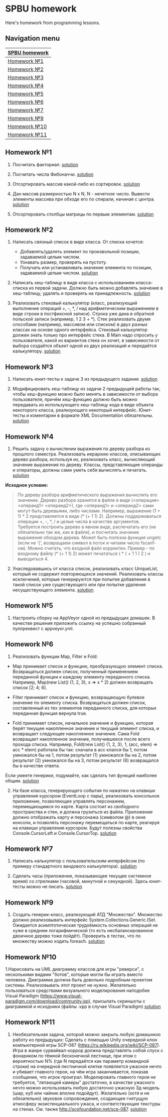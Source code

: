 # SPBU homework

Here's homework from programming lessons.

## Navigation menu

[SPBU homework](https://github.com/MihailKulikov/MyHomeworks) | 
----------- |
[Homework №1](https://github.com/MihailKulikov/MyHomeworks#homework-1) |
[Homework №2](https://github.com/MihailKulikov/MyHomeworks#homework-2) |
[Homework №3](https://github.com/MihailKulikov/MyHomeworks#homework-3) |
[Homework №4](https://github.com/MihailKulikov/MyHomeworks#homework-4) |
[Homework №5](https://github.com/MihailKulikov/MyHomeworks#homework-5) |
[Homework №6](https://github.com/MihailKulikov/MyHomeworks#homework-6) |
[Homework №7](https://github.com/MihailKulikov/MyHomeworks#homework-7) |
[Homework №9](https://github.com/MihailKulikov/MyHomeworks#homework-9) |
[Homework №10](https://github.com/MihailKulikov/MyHomeworks#homework-10) |
[Homework №11](https://github.com/MihailKulikov/MyHomeworks#homework-11) |

## Homework №1

1. Посчитать факториал. [solution](https://github.com/MihailKulikov/MyHomeworks/tree/master/sem2/hw1)

2. Посчитать числа Фибоначчи. [solution](https://github.com/MihailKulikov/MyHomeworks/tree/master/sem2/hw2/FibonacciNumbers)

3. Отсортировать массив какой-либо из сортировок. [solution](https://github.com/MihailKulikov/MyHomeworks/tree/master/sem2/hw1.3/ArraySort)

4. Дан массив размерностью N x N, N - нечетное число. Вывести элементы массива при обходе его по спирали, начиная с центра. [solution](https://github.com/MihailKulikov/MyHomeworks/tree/master/sem2/hw1.4)

5. Отсортировать столбцы матрицы по первым элементам. [solution](https://github.com/MihailKulikov/MyHomeworks/tree/master/sem2/hw1.5)

## Homework №2

1. Написать связный список в виде класса. От списка хочется:
    - Добавлять/удалять элемент по произвольной позиции, задаваемой целым числом.
    - Узнавать размер, проверять на пустоту.
    - Получать или устанавливать значение элемента по позиции, задаваемой целым числом. [solution](https://github.com/MihailKulikov/MyHomeworks/tree/master/sem2/hw2.1)

2. Написать хеш-таблицу в виде класса с использованием класса-списка из первой задачи. Должно быть можно добавлять значение в хеш-таблицу, удалять и проверять на принадлежность. [solution](https://github.com/MihailKulikov/MyHomeworks/tree/master/sem2/hw2.2)

3. Реализовать стековый калькулятор (класс, реализующий выполнение операций +, -, *, / над арифметическим выражением в виде строки в постфиксной записи). Строка уже дана в обратной польской записи (например, 1 2 3 + *). Стек реализовать двумя способами (например, массивом или списком) в двух разных классах на основе одного интерфейса. Стековый калькулятор должен знать только про интерфейс стека. В Main надо спросить у пользователя, какой из вариантов стека он хочет, в зависимости от выбора создаётся объект одной из двух реализаций и передаётся калькулятору. [solution](https://github.com/MihailKulikov/MyHomeworks/tree/master/sem2/hw2.3)

## Homework №3

1. Написать юнит-тесты к задаче 3 из предыдущего задания. [solution](https://github.com/MihailKulikov/MyHomeworks/tree/master/sem2/hw3.1)

2. Модифицировать хеш-таблицу из задачи 2 предыдущей работы так, чтобы хеш-функцию можно было менять в зависимости от выбора пользователя, причём хеш-функцию должно быть можно передавать из использующего хеш-таблицу кода в виде объекта некоторого класса, реализующего некоторый интерфейс. Юнит-тесты и коментарии в формате XML Documentation обязательны. [solution](https://github.com/MihailKulikov/MyHomeworks/tree/master/sem2/hw3.2)

## Homework №4

1. Решить задачу о вычислении выражения по дереву разбора из прошлого семестра. Реализовать иерархию классов, описывающих дерево разбора, используя их, реализовать класс, вычисляющий значение выражения по дереву. Классы, представляющие операнды и операторы, должны сами уметь себя вычислять и печатать. [solution](https://github.com/MihailKulikov/MyHomeworks/tree/master/sem2/hw4.1)

**Исходное условие:**

>По дереву разбора арифметического выражения вычислить его значение. Дерево разбора хранится в файле в виде (<операция> <операнд1> <операнд2>), где <операнд1> и <операнд2> сами могут быть деревьями, либо числами. Например, выражение (1 + 1) * 2 представляется в виде (\* (+ 1 1) 2). Должны поддерживаться операции +, -, \*, / и целые числа в качестве аргументов. Требуется построить дерево в явном виде, распечатать его (не обязательно так же, как в файле), и посчитать значение выражения обходом дерева. Может быть полезна функция ungetc (если не '(', возвращаем символ в поток и читаем число fscanf-ом). Можно считать, что входной файл корректен. Пример - по входному файлу (\* (+ 1 1) 2) может печататься ( * ( + 1 1 ) 2 ) и выводиться 4. 

2. Унаследовавшись от класса список, реализовать класс UniqueList, который не содержит повторяющихся значений. Реализовать классы исключений, которые генерируются при попытке добавления в такой список уже существующего или при попытке удаления несуществующего элемента. [solution](https://github.com/MihailKulikov/MyHomeworks/tree/master/sem2/hw4.2)

## Homework №5

1. Настроить сборку на AppVeyor одной из предыдущих домашек. В качестве решения приложить ссылку на успешно собранный пуллреквест с appveyor.yml.

## Homework №6

1. Реализовать функции Map, Filter и Fold:

+ Map принимает список и функцию, преобразующую элемент списка. Возвращаться должен список, полученный применением переданной функции к каждому элементу переданного списка. Например, Map(new List<int>() {1, 2, 3}, x => x * 2) должен возвращать список [2; 4; 6].
    
+ Filter принимает список и функцию, возвращающую булевое значение по элементу списка. Возвращаться должен список, составленный из тех элементов переданного списка, для которых переданная функция вернула true.

+ Fold принимает список, начальное значение и функцию, которая берёт текущее накопленное значение и текущий элемент списка, и возвращает следующее накопленное значение. Сама Fold возвращает накопленное значение, получившееся после всего прохода списка. Например, Fold(new List<int>() {1, 2, 3}, 1, (acc, elem) => acc * elem) работала бы так: сначала в acc клался бы 1, потом умножался бы на 1, потом результат (1) умножался бы на 2, потом результат (2) умножался бы на 3, потом результат (6) возвращался бы в качестве ответа.
    
Если умеете генерики, подумайте, как сделать тип функций наиболее общим. [solution](https://github.com/MihailKulikov/MyHomeworks/tree/master/sem2/hw6.1)

2. На базе класса, генерирующего события по нажатию на клавиши управления курсором (EventLoop с пары), реализовать консольное приложение, позволяющее управлять персонажем, перемещающимся по карте. Карта состоит из свободного пространства и стен, и должна грузиться из файла. Приложение должно отображать карту и персонажа (символом @) в окне консоли, и позволять персонажу перемещаться по карте, реагируя на клавиши управления курсором. Будут полезны свойства Console.CursorLeft и Console.CursorTop. [solution](https://github.com/MihailKulikov/MyHomeworks/tree/master/sem2/hw6.2)

## Homework №7

1. Написать калькулятор с пользовательским интерфейсом (по примеру стандартного виндового калькулятора). [solution](https://github.com/MihailKulikov/MyHomeworks/tree/master/sem2/hw7.1)

2. Сделать часы (приложение, показывающее текущее системное время) со стрелками (часовой, минутной и секундной). Здесь юнит-тесты можно не писать. [solution](https://github.com/MihailKulikov/MyHomeworks/tree/master/sem2/hw7.2)

## Homework №9

1. Создать генерик-класс, реализующий АТД "Множество". Множество должно реализовывать интерфейс System.Collections.Generic.ISet. Ожидается асимптотическая трудоёмкость основных операций не хуже в среднем логарифмической (то есть несбалансированное двоичное дерево тоже пойдёт). Проверить в тестах, что по множеству можно ходить foreach. [solution](https://github.com/MihailKulikov/MyHomeworks/tree/master/sem2/hw9.1)

## Homework №10

1.Нарисовать на UML диаграмму классов для игры "реверси", с несколькими видами "ботов", которые могли бы играть вместо человека. Диаграмма должна быть довольно подробным проектом системы. Реализовывать этот проект не нужно. Желательно пользоваться средствами визуального моделирования наподобие Visual Paradigm (https://www.visual-paradigm.com/download/community.jsp), присылать скриншоты с диаграммой и исходники (файлы .vpp в случае Visual Paradigm) [solution](https://github.com/MihailKulikov/MyHomeworks/tree/master/sem2/hw10.1)

## Homework №11

1. Необязательная задача, которой можно закрыть любую домашнюю работу из предыдущих:
Сделать с помощью Unity очередной клон компьютерной игры SCP-087 (https://ru.wikipedia.org/wiki/SCP-087). Игра в жанре сурвайвал-хоррор должна представлять собой спуск с фонариком по тёмной бесконечной лестнице, при этом с вероятностью N% (где N передаётся как параметр командной строки) на очередной лестничной клетке появляется ужасное нечто и убивает главного героя, на чём игра заканчивается, показав сообщение, что игрок проиграл. Моделировать главного героя не требуется, "летающей камеры" достаточно, в качестве ужасного нечто можно использовать любую достаточно ужасную 3д-модель (шар, куб или чайник вполне подойдут). Желательно (хотя и не обязательно) звуковое сопровождение, создающее гнятущую атмосферу экзистенциального ужаса, и соответствующие текстуры на стенах. См. также http://scpfoundation.net/scp-087. [solution](https://github.com/MihailKulikov/MyHomeworks/tree/master/sem2/hw11.1/SCP%20-%20087%20Remake)
